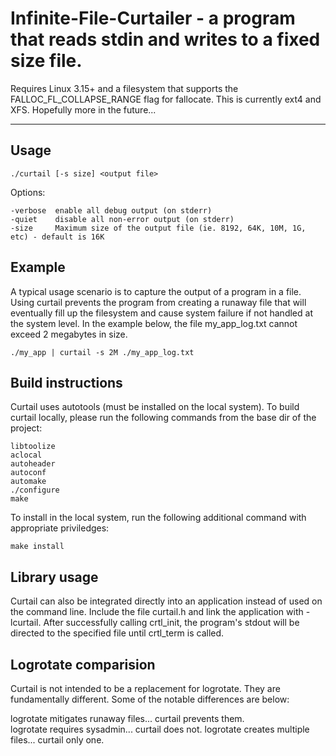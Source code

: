 # Infinite-File-Curtailer - a program that reads stdin and writes to a fixed size file.

Requires Linux 3.15+ and a filesystem that supports the FALLOC_FL_COLLAPSE_RANGE flag for fallocate.  This is currently ext4 and XFS.  Hopefully more in the future...

----

## Usage

```
./curtail [-s size] <output file>
```

Options:

```
-verbose  enable all debug output (on stderr)
-quiet    disable all non-error output (on stderr)
-size     Maximum size of the output file (ie. 8192, 64K, 10M, 1G, etc) - default is 16K
```

## Example

A typical usage scenario is to capture the output of a program in a file.  Using curtail prevents the program from creating a runaway file that will eventually fill up the filesystem and cause system failure if not handled at the system level.  In the example below, the file my_app_log.txt cannot exceed 2 megabytes in size.

```
./my_app | curtail -s 2M ./my_app_log.txt
```

## Build instructions

Curtail uses autotools (must be installed on the local system).  To build curtail locally, please run the following commands from the base dir of the project:

```
libtoolize
aclocal
autoheader
autoconf
automake
./configure
make
```

To install in the local system, run the following additional command with appropriate priviledges:

```
make install
```

## Library usage

Curtail can also be integrated directly into an application instead of used on the command line.  Include the file curtail.h and link the application with -lcurtail.  After successfully calling crtl_init, the program's stdout will be directed to the specified file until crtl_term is called.

## Logrotate comparision

Curtail is not intended to be a replacement for logrotate.  They are fundamentally different.  Some of the notable differences are below:

logrotate mitigates runaway files... curtail prevents them.  
logrotate requires sysadmin... curtail does not.
logrotate creates multiple files...  curtail only one.

